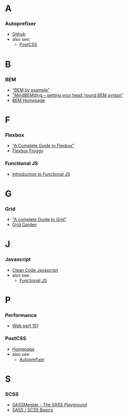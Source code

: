 # A

### <a name="autoprefixer"></a>Autoprefixer
- [Github](https://github.com/postcss/autoprefixer)
- also see:
  - [PostCSS](#postcss)


# B

### BEM
- ["BEM by example"](https://seesparkbox.com/foundry/bem_by_example)
- ["MindBEMding – getting your head ’round BEM syntax"](https://csswizardry.com/2013/01/mindbemding-getting-your-head-round-bem-syntax/)
- [BEM Homepage](http://getbem.com/introduction/)


# F

### Flexbox
- ["A Complete Guide to Flexbox"](https://css-tricks.com/snippets/css/a-guide-to-flexbox/)
- [Flexbox Froggy](https://flexboxfroggy.com/)

### <a name="functionaljs"></a>Functional JS
- [Introduction to Functional JS](https://medium.com/dailyjs/functional-js-1-introduction-7908bfe5ef8d)


# G

### Grid
- ["A complete Guide to Grid"](https://css-tricks.com/snippets/css/complete-guide-grid/)
- [Grid Garden](https://cssgridgarden.com/)


# J

### Javascript
- [Clean Code Javascript](https://github.com/ryanmcdermott/clean-code-javascript/blob/master/README.md)
- also see:
  - [Functional JS](#functionaljs)


# P

### Performance
- [Web perf 101](https://3perf.com/talks/web-perf-101/)

### <a name="postcss"></a>PostCSS
- [Homepage](https://postcss.org/)
- also see:
  - [Autoprefixer](#autoprefixer)


# S

### SCSS
- [SASSMeister - The SASS Playground](https://www.sassmeister.com)
- [SASS / SCSS Basics](https://sass-lang.com/guide)
